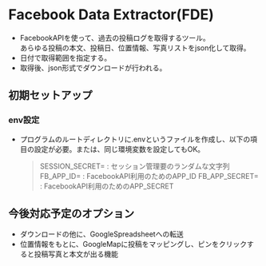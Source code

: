 # Facebook Data Extractor(FDE)
- FacebookAPIを使って、過去の投稿ログを取得するツール。  
  あらゆる投稿の本文、投稿日、位置情報、写真リストをjson化して取得。
- 日付で取得範囲を指定する。
- 取得後、json形式でダウンロードが行われる。

## 初期セットアップ
### env設定
- プログラムのルートディレクトリに.envというファイルを作成し、以下の項目の設定が必要。または、同じ環境変数を設定してもOK。
  > SESSION_SECRET= : セッション管理要のランダムな文字列
  > FB_APP_ID= : FacebookAPI利用のためのAPP_ID
  > FB_APP_SECRET= : FacebookAPI利用のためのAPP_SECRET

## 今後対応予定のオプション
- ダウンロードの他に、GoogleSpreadsheetへの転送
- 位置情報をもとに、GoogleMapに投稿をマッピングし、ピンをクリックすると投稿写真と本文が出る機能
